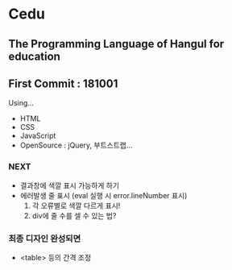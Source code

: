 # Cedu
## The Programming Language of Hangul for education
## First Commit : 181001

Using...
- HTML
- CSS
- JavaScript
- OpenSource : jQuery, 부트스트랩...


### NEXT
- 결과창에 색깔 표시 가능하게 하기
- 에러발생 줄 표시 (eval 실행 시 error.lineNumber 표시)
  1. 각 오류별로 색깔 다르게 표시!
  2. div에 줄 수를 셀 수 있는 법?


### 최종 디자인 완성되면
- \<table\> 등의 간격 조정
